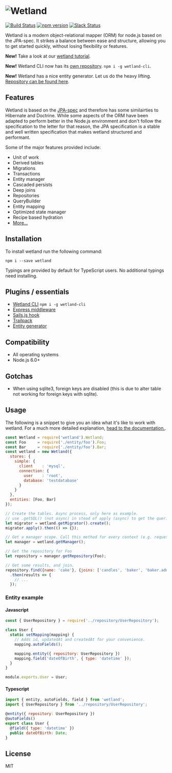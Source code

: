 # ![Wetland](https://cdn.rawgit.com/SpoonX/wetland/391040eba795183550bfff01d7c0ca56d01b5530/wetland.svg)

[![Build Status](https://travis-ci.org/SpoonX/wetland.svg?branch=master)](https://travis-ci.org/SpoonX/wetland)
[![npm version](https://badge.fury.io/js/wetland.svg)](https://badge.fury.io/js/wetland)
[![Slack Status](https://spoonx-slack.herokuapp.com/badge.svg)](https://spoonx-slack.herokuapp.com)

Wetland is a modern object-relational mapper (ORM) for node.js based on the JPA-spec.
It strikes a balance between ease and structure, allowing you to get started quickly, without losing flexibility or features.

**New!** Take a look at our [wetland tutorial](https://wetland.spoonx.org/Tutorial/setting-up.html).

**New!** Wetland CLI now has its [own repository](https://github.com/SpoonX/wetland-cli). `npm i -g wetland-cli`.

**New!** Wetland has a nice entity generator. Let us do the heavy lifting. [Repository can be found here](https://github.com/SpoonX/wetland-generator-entity).

## Features

Wetland is based on the [JPA-spec](http://download.oracle.com/otndocs/jcp/persistence-2_1-fr-eval-spec/index.html) and therefore has some similairties to Hibernate and Doctrine. While some aspects of the ORM have been adapted to perform better in the Node.js environment and don't follow the specification to the letter for that reason, the JPA specification is a stable and well written specification that makes wetland structured and performant.

Some of the major features provided include:

* Unit of work
* Derived tables
* Migrations
* Transactions
* Entity manager
* Cascaded persists
* Deep joins
* Repositories
* QueryBuilder
* Entity mapping
* Optimized state manager
* Recipe based hydration
* [More...](https://wetland.spoonx.org)

## Installation

To install wetland run the following command:

`npm i --save wetland`

Typings are provided by default for TypeScript users. No additional typings need installing.

## Plugins / essentials

- [Wetland CLI](https://github.com/SpoonX/wetland-cli) `npm i -g wetland-cli`
- [Express middleware](https://github.com/SpoonX/express-wetland)
- [Sails.js hook](https://github.com/SpoonX/sails-hook-wetland)
- [Trailpack](https://github.com/SpoonX/trailpack-wetland)
- [Entity generator](https://github.com/SpoonX/wetland-generator-entity)

## Compatibility

* All operating systems
* Node.js 6.0+

## Gotchas

- When using sqlite3, foreign keys are disabled (this is due to alter table not working for foreign keys with sqlite).

## Usage

The following is a snippet to give you an idea what it's like to work with wetland.
For a much more detailed explanation, [head to the documentation.](https://wetland.spoonx.org).

```js
const Wetland = require('wetland').Wetland;
const Foo     = require('./entity/foo').Foo;
const Bar     = require('./entity/foo').Bar;
const wetland = new Wetland({
  stores: {
    simple: {
      client    : 'mysql',
      connection: {
        user    : 'root',
        database: 'testdatabase'
      }
    }
  },
  entities: [Foo, Bar]
});

// Create the tables. Async process, only here as example.
// use .getSQL() (not async) in stead of apply (async) to get the queries.
let migrator = wetland.getMigrator().create();
migrator.apply().then(() => {});

// Get a manager scope. Call this method for every context (e.g. requests).
let manager = wetland.getManager();

// Get the repository for Foo
let repository = manager.getRepository(Foo);

// Get some results, and join.
repository.find({name: 'cake'}, {joins: ['candles', 'baker', 'baker.address']})
  .then(results => {
    // ...
  });
```

### Entity example

#### Javascript

```js
const { UserRepository } = require('../repository/UserRepository');

class User {
  static setMapping(mapping) {
    // Adds id, updatedAt and createdAt for your convenience.
    mapping.autoFields();

    mapping.entity({ repository: UserRepository })
    mapping.field('dateOfBirth', { type: 'datetime' });
  }
}

module.exports.User = User;
```

#### Typescript

```js
import { entity, autoFields, field } from 'wetland';
import { UserRepository } from '../repository/UserRepository';

@entity({ repository: UserRepository })
@autoFields()
export class User {
  @field({ type: 'datetime' })
  public dateOfBirth: Date;
}
```

## License

MIT
